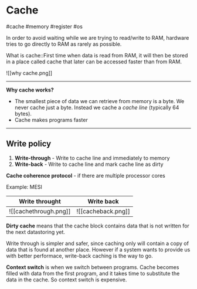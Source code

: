 # Cache
#cache #memory #register #os 

In order to avoid waiting while we are trying to read/write to RAM, hardware tries to go directly to RAM as rarely as possible. 

What is cache::First time when data is read from RAM, it will then be stored in a place called cache that later can be accessed faster than from RAM.

![[why cache.png]]

---
**Why cache works?**

- The smallest piece of data we can retrieve from memory is a byte. We never cache just a byte. Instead we cache a *cache line* (typically 64 bytes).
- Cache makes programs faster

---

## Write policy

1. **Write-through** - Write to cache line and immediately to memory
2. **Write-back** - Write to cache line and mark cache line as dirty


**Cache coherence protocol** - if there are multiple processor cores

Example: MESI

| Write throught | Write back |
| --- | --- |
| ![[cachethrough.png]]| ![[cacheback.png]] |


**Dirty cache** means that the cache block contains data that is not written for the next datastoring yet.

Write through is simpler and safer, since caching only will contain a copy of data that is found at another place. However if a system wants to provide us with better performace, write-back caching is the way to go.

**Context switch** is when we switch between programs. Cache becomes filled with data from the first program, and it takes time to substitute the data in the cache. So context switch is expensive.


